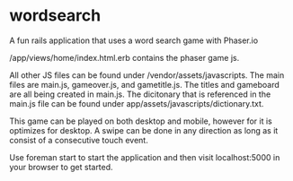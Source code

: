 # wordsearch

A fun rails application that uses a word search game with Phaser.io 

/app/views/home/index.html.erb contains the phaser game js.

All other JS files can be found under /vendor/assets/javascripts. The main files are main.js, gameover.js, and gametitle.js.  The titles and gameboard are all being created in main.js.  The dicitonary that is referenced in the main.js file can be found under app/assets/javascripts/dictionary.txt.

This game can be played on both desktop and mobile, however for it is optimizes for desktop.  A swipe can be done in any direction as long as it consist of a consecutive touch event.  

Use foreman start to start the application and then visit localhost:5000 in your browser to get started.  
